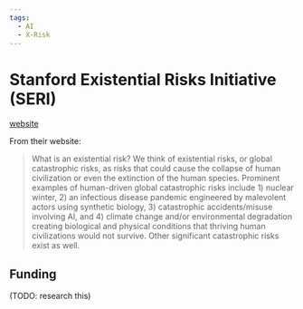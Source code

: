 ```yaml
---
tags:
  - AI
  - X-Risk
---
```

# Stanford Existential Risks Initiative (SERI)

[website](https://seri.stanford.edu/)

From their website:
>What is an existential risk?
>We think of existential risks, or global catastrophic risks, as risks that could cause the collapse of human civilization or even the extinction of the human species. Prominent examples of human-driven global catastrophic risks include 1) nuclear winter, 2) an infectious disease pandemic engineered by malevolent actors using synthetic biology, 3) catastrophic accidents/misuse involving AI, and 4) climate change and/or environmental degradation creating biological and physical conditions that thriving human civilizations would not survive. Other significant catastrophic risks exist as well.

## Funding

(TODO: research this)